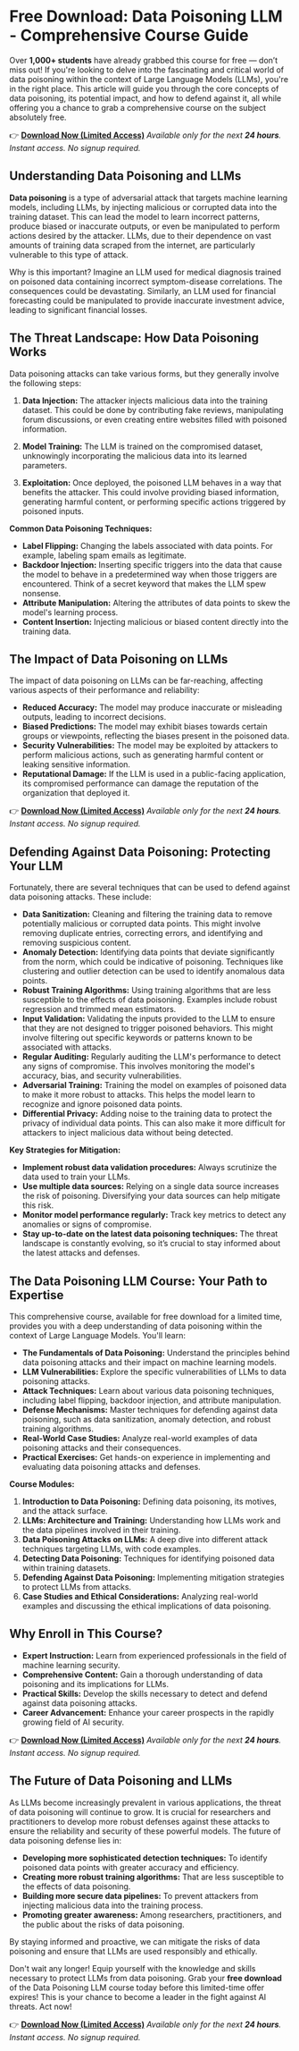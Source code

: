 # Free Download: Data Poisoning LLM - Comprehensive Course Guide

Over **1,000+ students** have already grabbed this course for free — don’t miss out! If you're looking to delve into the fascinating and critical world of data poisoning within the context of Large Language Models (LLMs), you're in the right place. This article will guide you through the core concepts of data poisoning, its potential impact, and how to defend against it, all while offering you a chance to grab a comprehensive course on the subject absolutely free.

👉 [**Download Now (Limited Access)**](https://udemywork.com/data-poisoning-llm)
_Available only for the next **24 hours**. Instant access. No signup required._

## Understanding Data Poisoning and LLMs

**Data poisoning** is a type of adversarial attack that targets machine learning models, including LLMs, by injecting malicious or corrupted data into the training dataset. This can lead the model to learn incorrect patterns, produce biased or inaccurate outputs, or even be manipulated to perform actions desired by the attacker. LLMs, due to their dependence on vast amounts of training data scraped from the internet, are particularly vulnerable to this type of attack.

Why is this important? Imagine an LLM used for medical diagnosis trained on poisoned data containing incorrect symptom-disease correlations. The consequences could be devastating. Similarly, an LLM used for financial forecasting could be manipulated to provide inaccurate investment advice, leading to significant financial losses.

## The Threat Landscape: How Data Poisoning Works

Data poisoning attacks can take various forms, but they generally involve the following steps:

1.  **Data Injection:** The attacker injects malicious data into the training dataset. This could be done by contributing fake reviews, manipulating forum discussions, or even creating entire websites filled with poisoned information.

2.  **Model Training:** The LLM is trained on the compromised dataset, unknowingly incorporating the malicious data into its learned parameters.

3.  **Exploitation:** Once deployed, the poisoned LLM behaves in a way that benefits the attacker. This could involve providing biased information, generating harmful content, or performing specific actions triggered by poisoned inputs.

**Common Data Poisoning Techniques:**

*   **Label Flipping:** Changing the labels associated with data points. For example, labeling spam emails as legitimate.
*   **Backdoor Injection:** Inserting specific triggers into the data that cause the model to behave in a predetermined way when those triggers are encountered. Think of a secret keyword that makes the LLM spew nonsense.
*   **Attribute Manipulation:** Altering the attributes of data points to skew the model's learning process.
*   **Content Insertion:** Injecting malicious or biased content directly into the training data.

## The Impact of Data Poisoning on LLMs

The impact of data poisoning on LLMs can be far-reaching, affecting various aspects of their performance and reliability:

*   **Reduced Accuracy:** The model may produce inaccurate or misleading outputs, leading to incorrect decisions.
*   **Biased Predictions:** The model may exhibit biases towards certain groups or viewpoints, reflecting the biases present in the poisoned data.
*   **Security Vulnerabilities:** The model may be exploited by attackers to perform malicious actions, such as generating harmful content or leaking sensitive information.
*   **Reputational Damage:** If the LLM is used in a public-facing application, its compromised performance can damage the reputation of the organization that deployed it.

👉 [**Download Now (Limited Access)**](https://udemywork.com/data-poisoning-llm)
_Available only for the next **24 hours**. Instant access. No signup required._

## Defending Against Data Poisoning: Protecting Your LLM

Fortunately, there are several techniques that can be used to defend against data poisoning attacks. These include:

*   **Data Sanitization:** Cleaning and filtering the training data to remove potentially malicious or corrupted data points. This might involve removing duplicate entries, correcting errors, and identifying and removing suspicious content.
*   **Anomaly Detection:** Identifying data points that deviate significantly from the norm, which could be indicative of poisoning. Techniques like clustering and outlier detection can be used to identify anomalous data points.
*   **Robust Training Algorithms:** Using training algorithms that are less susceptible to the effects of data poisoning. Examples include robust regression and trimmed mean estimators.
*   **Input Validation:** Validating the inputs provided to the LLM to ensure that they are not designed to trigger poisoned behaviors. This might involve filtering out specific keywords or patterns known to be associated with attacks.
*   **Regular Auditing:** Regularly auditing the LLM's performance to detect any signs of compromise. This involves monitoring the model's accuracy, bias, and security vulnerabilities.
*   **Adversarial Training:** Training the model on examples of poisoned data to make it more robust to attacks. This helps the model learn to recognize and ignore poisoned data points.
*   **Differential Privacy:** Adding noise to the training data to protect the privacy of individual data points. This can also make it more difficult for attackers to inject malicious data without being detected.

**Key Strategies for Mitigation:**

*   **Implement robust data validation procedures:** Always scrutinize the data used to train your LLMs.
*   **Use multiple data sources:** Relying on a single data source increases the risk of poisoning. Diversifying your data sources can help mitigate this risk.
*   **Monitor model performance regularly:** Track key metrics to detect any anomalies or signs of compromise.
*   **Stay up-to-date on the latest data poisoning techniques:** The threat landscape is constantly evolving, so it’s crucial to stay informed about the latest attacks and defenses.

## The Data Poisoning LLM Course: Your Path to Expertise

This comprehensive course, available for free download for a limited time, provides you with a deep understanding of data poisoning within the context of Large Language Models. You'll learn:

*   **The Fundamentals of Data Poisoning:** Understand the principles behind data poisoning attacks and their impact on machine learning models.
*   **LLM Vulnerabilities:** Explore the specific vulnerabilities of LLMs to data poisoning attacks.
*   **Attack Techniques:** Learn about various data poisoning techniques, including label flipping, backdoor injection, and attribute manipulation.
*   **Defense Mechanisms:** Master techniques for defending against data poisoning, such as data sanitization, anomaly detection, and robust training algorithms.
*   **Real-World Case Studies:** Analyze real-world examples of data poisoning attacks and their consequences.
*   **Practical Exercises:** Get hands-on experience in implementing and evaluating data poisoning attacks and defenses.

**Course Modules:**

1.  **Introduction to Data Poisoning:** Defining data poisoning, its motives, and the attack surface.
2.  **LLMs: Architecture and Training:** Understanding how LLMs work and the data pipelines involved in their training.
3.  **Data Poisoning Attacks on LLMs:** A deep dive into different attack techniques targeting LLMs, with code examples.
4.  **Detecting Data Poisoning:** Techniques for identifying poisoned data within training datasets.
5.  **Defending Against Data Poisoning:** Implementing mitigation strategies to protect LLMs from attacks.
6.  **Case Studies and Ethical Considerations:** Analyzing real-world examples and discussing the ethical implications of data poisoning.

## Why Enroll in This Course?

*   **Expert Instruction:** Learn from experienced professionals in the field of machine learning security.
*   **Comprehensive Content:** Gain a thorough understanding of data poisoning and its implications for LLMs.
*   **Practical Skills:** Develop the skills necessary to detect and defend against data poisoning attacks.
*   **Career Advancement:** Enhance your career prospects in the rapidly growing field of AI security.

👉 [**Download Now (Limited Access)**](https://udemywork.com/data-poisoning-llm)
_Available only for the next **24 hours**. Instant access. No signup required._

## The Future of Data Poisoning and LLMs

As LLMs become increasingly prevalent in various applications, the threat of data poisoning will continue to grow. It is crucial for researchers and practitioners to develop more robust defenses against these attacks to ensure the reliability and security of these powerful models. The future of data poisoning defense lies in:

*   **Developing more sophisticated detection techniques:** To identify poisoned data points with greater accuracy and efficiency.
*   **Creating more robust training algorithms:** That are less susceptible to the effects of data poisoning.
*   **Building more secure data pipelines:** To prevent attackers from injecting malicious data into the training process.
*   **Promoting greater awareness:** Among researchers, practitioners, and the public about the risks of data poisoning.

By staying informed and proactive, we can mitigate the risks of data poisoning and ensure that LLMs are used responsibly and ethically.

Don't wait any longer! Equip yourself with the knowledge and skills necessary to protect LLMs from data poisoning. Grab your **free download** of the Data Poisoning LLM course today before this limited-time offer expires! This is your chance to become a leader in the fight against AI threats. Act now!

👉 [**Download Now (Limited Access)**](https://udemywork.com/data-poisoning-llm)
_Available only for the next **24 hours**. Instant access. No signup required._
